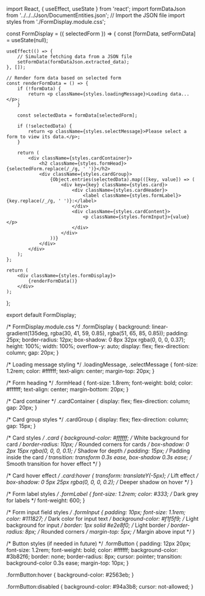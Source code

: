 import React, { useEffect, useState } from 'react';
import formDataJson from '../../../Json/DocumentEntities.json'; // Import the JSON file
import styles from './FormDisplay.module.css';

const FormDisplay = ({ selectedForm }) => {
    const [formData, setFormData] = useState(null);

    useEffect(() => {
        // Simulate fetching data from a JSON file
        setFormData(formDataJson.extracted_data);
    }, []);

    // Render form data based on selected form
    const renderFormData = () => {
        if (!formData) {
            return <p className={styles.loadingMessage}>Loading data...</p>;
        }

        const selectedData = formData[selectedForm];

        if (!selectedData) {
            return <p className={styles.selectMessage}>Please select a form to view its data.</p>;
        }

        return (
            <div className={styles.cardContainer}>
                <h2 className={styles.formHead}>{selectedForm.replace(/_/g, ' ')}</h2>
                <div className={styles.cardGroup}>
                    {Object.entries(selectedData).map(([key, value]) => (
                        <div key={key} className={styles.card}>
                            <div className={styles.cardHeader}>
                                <label className={styles.formLabel}>{key.replace(/_/g, ' ')}:</label>
                            </div>
                            <div className={styles.cardContent}>
                                <p className={styles.formInput}>{value}</p>
                            </div>
                        </div>
                    ))}
                </div>
            </div>
        );
    };

    return (
        <div className={styles.formDisplay}>
            {renderFormData()}
        </div>
    );
};

export default FormDisplay;


/* FormDisplay.module.css */
.formDisplay {
    background: linear-gradient(135deg, rgba(30, 41, 59, 0.85), rgba(51, 65, 85, 0.85));
    padding: 25px;
    border-radius: 12px;
    box-shadow: 0 8px 32px rgba(0, 0, 0, 0.37);
    height: 100%;
    width: 100%;
    overflow-y: auto;
    display: flex;
    flex-direction: column;
    gap: 20px;
}

/* Loading message styling */
.loadingMessage,
.selectMessage {
    font-size: 1.2rem;
    color: #ffffff;
    text-align: center;
    margin-top: 20px;
}

/* Form heading */
.formHead {
    font-size: 1.8rem;
    font-weight: bold;
    color: #ffffff;
    text-align: center;
    margin-bottom: 20px;
}

/* Card container */
.cardContainer {
    display: flex;
    flex-direction: column;
    gap: 20px;
}

/* Card group styles */
.cardGroup {
    display: flex;
    flex-direction: column;
    gap: 15px;
}

/* Card styles */
.card {
    background-color: #ffffff; /* White background for card */
    border-radius: 10px; /* Rounded corners for cards */
    box-shadow: 0 2px 15px rgba(0, 0, 0, 0.1); /* Shadow for depth */
    padding: 15px; /* Padding inside the card */
    transition: transform 0.3s ease, box-shadow 0.3s ease; /* Smooth transition for hover effect */
}

/* Card hover effect */
.card:hover {
    transform: translateY(-5px); /* Lift effect */
    box-shadow: 0 5px 25px rgba(0, 0, 0, 0.2); /* Deeper shadow on hover */
}

/* Form label styles */
.formLabel {
    font-size: 1.2rem;
    color: #333; /* Dark grey for labels */
    font-weight: 600;
}

/* Form input field styles */
.formInput {
    padding: 10px;
    font-size: 1.1rem;
    color: #111827; /* Dark color for input text */
    background-color: #f1f5f9; /* Light background for input */
    border: 1px solid #e2e8f0; /* Light border */
    border-radius: 8px; /* Rounded corners */
    margin-top: 5px; /* Margin above input */
}

/* Button styles (if needed in future) */
.formButton {
    padding: 12px 20px;
    font-size: 1.2rem;
    font-weight: bold;
    color: #ffffff;
    background-color: #3b82f6;
    border: none;
    border-radius: 8px;
    cursor: pointer;
    transition: background-color 0.3s ease;
    margin-top: 10px;
}

.formButton:hover {
    background-color: #2563eb;
}

.formButton:disabled {
    background-color: #94a3b8;
    cursor: not-allowed;
}
